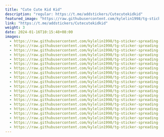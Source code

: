 ```yaml
---
title: "Cute Cute Kid Kid"
description: "regular: https://t.me/addstickers/Cutecutekidkid"
featured_image: "https://raw.githubusercontent.com/kylelin1998/tg-sticker-spreading-worldwide-images/main/img/c9592247-b2c7-4848-9ede-d9f73124ba5a.jpg"
link: "https://t.me/addstickers/Cutecutekidkid"
weight: 3
date: 2024-01-16T10:15:48+08:00
images:
  - https://raw.githubusercontent.com/kylelin1998/tg-sticker-spreading-worldwide-images/main/img/c9592247-b2c7-4848-9ede-d9f73124ba5a.jpg
  - https://raw.githubusercontent.com/kylelin1998/tg-sticker-spreading-worldwide-images/main/img/c60cf98c-62b3-4611-bb22-ee07677098ab.jpg
  - https://raw.githubusercontent.com/kylelin1998/tg-sticker-spreading-worldwide-images/main/img/14dee48e-9c3a-41ed-9c1c-432c01d8a020.jpg
  - https://raw.githubusercontent.com/kylelin1998/tg-sticker-spreading-worldwide-images/main/img/2e6c3230-eb56-46c6-ade8-a7c1f604ab30.jpg
  - https://raw.githubusercontent.com/kylelin1998/tg-sticker-spreading-worldwide-images/main/img/16060a5a-1d8c-475a-9395-d751bec43256.jpg
  - https://raw.githubusercontent.com/kylelin1998/tg-sticker-spreading-worldwide-images/main/img/b95c0a0a-82b1-47b3-a641-64545f35707a.jpg
  - https://raw.githubusercontent.com/kylelin1998/tg-sticker-spreading-worldwide-images/main/img/962f28b3-08f4-432b-b9c2-0f1ce9645c67.jpg
  - https://raw.githubusercontent.com/kylelin1998/tg-sticker-spreading-worldwide-images/main/img/91923541-1f96-4733-b93e-b3e7472d7220.jpg
  - https://raw.githubusercontent.com/kylelin1998/tg-sticker-spreading-worldwide-images/main/img/b8fed260-2da4-48d3-95cb-1f2535682cbd.jpg
  - https://raw.githubusercontent.com/kylelin1998/tg-sticker-spreading-worldwide-images/main/img/16206e28-d856-41d4-8493-67385e9dd130.jpg
  - https://raw.githubusercontent.com/kylelin1998/tg-sticker-spreading-worldwide-images/main/img/d976f3e8-9c12-4c32-afb1-cd8019451067.jpg
  - https://raw.githubusercontent.com/kylelin1998/tg-sticker-spreading-worldwide-images/main/img/37cf7a0f-353a-4bfb-939d-260cbdeab9e8.jpg
  - https://raw.githubusercontent.com/kylelin1998/tg-sticker-spreading-worldwide-images/main/img/fa0e444f-a2ca-4a7c-9884-19f6e0aebd8f.jpg
  - https://raw.githubusercontent.com/kylelin1998/tg-sticker-spreading-worldwide-images/main/img/55a80064-3ea4-474e-986d-f78523a83b36.jpg
  - https://raw.githubusercontent.com/kylelin1998/tg-sticker-spreading-worldwide-images/main/img/c528ffae-8bbb-4c6d-87d5-a47a510789b4.jpg
  - https://raw.githubusercontent.com/kylelin1998/tg-sticker-spreading-worldwide-images/main/img/17451a5e-0d85-4f2f-ba17-ef273580fc0a.jpg
  - https://raw.githubusercontent.com/kylelin1998/tg-sticker-spreading-worldwide-images/main/img/cd3143db-0b50-43dd-ae0c-5c88435138b8.jpg
  - https://raw.githubusercontent.com/kylelin1998/tg-sticker-spreading-worldwide-images/main/img/076d5c08-138f-4a9a-bb94-c647273c57cb.jpg
  - https://raw.githubusercontent.com/kylelin1998/tg-sticker-spreading-worldwide-images/main/img/4da1dd1f-f8e4-467f-b342-b240fd7df19c.jpg
  - https://raw.githubusercontent.com/kylelin1998/tg-sticker-spreading-worldwide-images/main/img/838f8c50-85a2-4e81-8382-7fbcb38499c9.jpg
---
```

